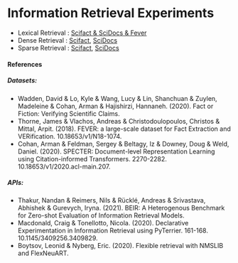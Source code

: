 # Information Retrieval Experiments
 - Lexical Retrieval : [Scifact & SciDocs & Fever](/experiments/lexical_scidocs_scifact_fever.ipynb)
 - Dense Retrieval : [Scifact](/experiments/dense_scifact.ipynb), [SciDocs](/experiments/dense_scidocs.ipynb)
 - Sparse Retrieval : [Scifact](/experiments/sparse_scifact.ipynb), [SciDocs](/experiments/sparse_scidocs.ipynb)


#### References


##### Datasets:
- Wadden, David & Lo, Kyle & Wang, Lucy & Lin, Shanchuan & Zuylen, Madeleine & Cohan, Arman & Hajishirzi, Hannaneh. (2020). Fact or Fiction: Verifying Scientific Claims. 
- Thorne, James & Vlachos, Andreas & Christodoulopoulos, Christos & Mittal, Arpit. (2018). FEVER: a large-scale dataset for Fact Extraction and VERification. 10.18653/v1/N18-1074. 
- Cohan, Arman & Feldman, Sergey & Beltagy, Iz & Downey, Doug & Weld, Daniel. (2020). SPECTER: Document-level Representation Learning using Citation-informed Transformers. 2270-2282. 10.18653/v1/2020.acl-main.207. 


##### APIs:
- Thakur, Nandan & Reimers, Nils & Rücklé, Andreas & Srivastava, Abhishek & Gurevych, Iryna. (2021). BEIR: A Heterogenous Benchmark for Zero-shot Evaluation of Information Retrieval Models. 
- Macdonald, Craig & Tonellotto, Nicola. (2020). Declarative Experimentation in Information Retrieval using PyTerrier. 161-168. 10.1145/3409256.3409829. 
- Boytsov, Leonid & Nyberg, Eric. (2020). Flexible retrieval with NMSLIB and FlexNeuART. 